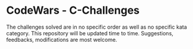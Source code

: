 # CodeWars - C-Challenges

The challenges solved are in no specific order as well as no specific kata category. This repository will be updated time to time. Suggestions, feedbacks, modifications are most welcome. 
